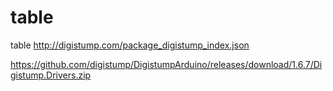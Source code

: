 # table
table
http://digistump.com/package_digistump_index.json


https://github.com/digistump/DigistumpArduino/releases/download/1.6.7/Digistump.Drivers.zip
